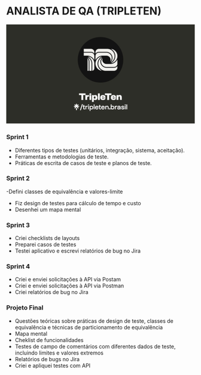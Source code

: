 # ANALISTA DE QA (TRIPLETEN)

<img src= "Imagem\tripleten.brasil.jpg">


### Sprint 1 

- Diferentes tipos de testes (unitários, integração, sistema, aceitação). 
- Ferramentas e metodologias de teste. 
- Práticas de escrita de casos de teste e planos de teste.

### Sprint 2 
-Defini classes de equivalência e valores-limite 
- Fiz design de testes para cálculo de tempo e custo 
- Desenhei um mapa mental 

### Sprint 3

- Criei checklists de layouts 
- Preparei casos de testes 
- Testei aplicativo e escrevi relatórios de bug no Jira

### Sprint 4

- Criei e enviei solicitações à API via Postam
- Criei e enviei solicitações à API via Postman 
- Criei relatórios de bug no Jira

### Projeto Final

- Questões teóricas sobre práticas de design de teste, classes de equivalência e técnicas de particionamento de equivalência 
- Mapa mental 
- Cheklist de funcionalidades 
- Testes de campo de comentários com diferentes dados de teste, incluindo limites e valores extremos 
- Relatórios de bugs no Jira 
- Criei e apliquei testes com API